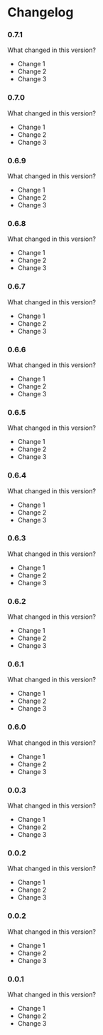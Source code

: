# Changelog

### 0.7.1

What changed in this version?

* Change 1
* Change 2
* Change 3

### 0.7.0

What changed in this version?

* Change 1
* Change 2
* Change 3

### 0.6.9

What changed in this version?

* Change 1
* Change 2
* Change 3

### 0.6.8

What changed in this version?

* Change 1
* Change 2
* Change 3

### 0.6.7

What changed in this version?

* Change 1
* Change 2
* Change 3

### 0.6.6

What changed in this version?

* Change 1
* Change 2
* Change 3

### 0.6.5

What changed in this version?

* Change 1
* Change 2
* Change 3

### 0.6.4

What changed in this version?

* Change 1
* Change 2
* Change 3

### 0.6.3

What changed in this version?

* Change 1
* Change 2
* Change 3

### 0.6.2

What changed in this version?

* Change 1
* Change 2
* Change 3

### 0.6.1

What changed in this version?

* Change 1
* Change 2
* Change 3

### 0.6.0

What changed in this version?

* Change 1
* Change 2
* Change 3

### 0.0.3

What changed in this version?

* Change 1
* Change 2
* Change 3

### 0.0.2

What changed in this version?

* Change 1
* Change 2
* Change 3

### 0.0.2

What changed in this version?

* Change 1
* Change 2
* Change 3

### 0.0.1

What changed in this version?

* Change 1
* Change 2
* Change 3
